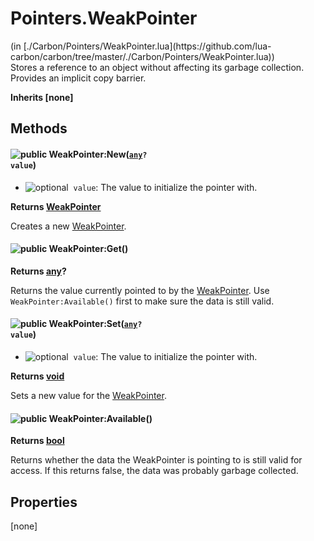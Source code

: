 <link href="../../style.css" rel="stylesheet" type="text/css"/>
<h1 class="class-title">Pointers.WeakPointer</h1>
<span class="file-link">(in [./Carbon/Pointers/WeakPointer.lua](https://github.com/lua-carbon/carbon/tree/master/./Carbon/Pointers/WeakPointer.lua))</span><br/>
Stores a reference to an object without affecting its garbage collection.
Provides an implicit copy barrier.

**Inherits [none]**

## Methods
#### ![public](https://img.shields.io/badge/%20-public-11b237.svg?style=flat-square) WeakPointer:New(<code>[any](Types#any)? value</code>)
- ![optional](https://img.shields.io/badge/%20-optional-0092e6.svg?style=flat-square)&nbsp;&nbsp;`value`: The value to initialize the pointer with.

**Returns  [WeakPointer](Classes/Pointers.WeakPointer)**

Creates a new [WeakPointer](Classes/Pointers.WeakPointer).


#### ![public](https://img.shields.io/badge/%20-public-11b237.svg?style=flat-square) WeakPointer:Get()


**Returns  [any](Types#any)?**

Returns the value currently pointed to by the [WeakPointer](Classes/Pointers.WeakPointer).
Use `WeakPointer:Available()` first to make sure the data is still valid.


#### ![public](https://img.shields.io/badge/%20-public-11b237.svg?style=flat-square) WeakPointer:Set(<code>[any](Types#any)? value</code>)
- ![optional](https://img.shields.io/badge/%20-optional-0092e6.svg?style=flat-square)&nbsp;&nbsp;`value`: The value to initialize the pointer with.

**Returns  [void](Types#void)**

Sets a new value for the [WeakPointer](Classes/Pointers.WeakPointer).


#### ![public](https://img.shields.io/badge/%20-public-11b237.svg?style=flat-square) WeakPointer:Available()


**Returns  [bool](Types#bool)**

Returns whether the data the WeakPointer is pointing to is still valid for access.
If this returns false, the data was probably garbage collected.


## Properties
[none]
